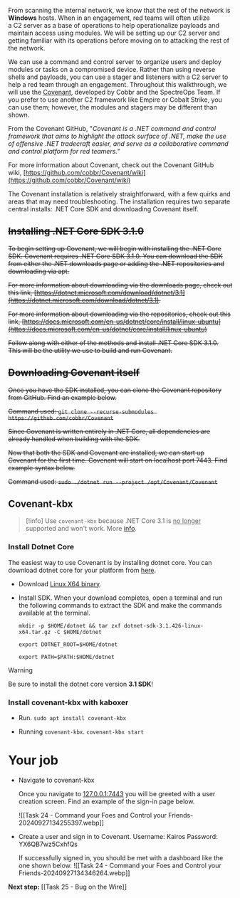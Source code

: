 From scanning the internal network, we know that the rest of the network is **Windows** hosts. When in an engagement, red teams will often utilize a C2 server as a base of operations to help operationalize payloads and maintain access using modules. We will be setting up our C2 server and getting familiar with its operations before moving on to attacking the rest of the network.

We can use a command and control server to organize users and deploy modules or tasks on a compromised device. Rather than using reverse shells and payloads, you can use a stager and listeners with a C2 server to help a red team through an engagement. Throughout this walkthrough, we will use the [Covenant](https://github.com/cobbr/Covenant), developed by Cobbr and the SpectreOps Team. If you prefer to use another C2 framework like Empire or Cobalt Strike, you can use them; however, the modules and stagers may be different than shown.

From the Covenant GitHub, "*Covenant is a .NET command and control framework that aims to highlight the attack surface of .NET, make the use of offensive .NET tradecraft easier, and serve as a collaborative command and control platform for red teamers.*"

For more information about Covenant, check out the Covenant GitHub wiki, [](https://github.com/cobbr/Covenant/wiki)[https://github.com/cobbr/Covenant/wiki](https://github.com/cobbr/Covenant/wiki)

The Covenant installation is relatively straightforward, with a few quirks and areas that may need troubleshooting. The installation requires two separate central installs: .NET Core SDK and downloading Covenant itself.  

## ~~Installing .NET Core SDK 3.1.0~~

~~To begin setting up Covenant, we will begin with installing the .NET Core SDK. Covenant requires .NET Core SDK 3.1.0. You can download the SDK from either the .NET downloads page or adding the .NET repositories and downloading via apt.~~

~~For more information about downloading via the downloads page, check out this link, [https://dotnet.microsoft.com/download/dotnet/3.1](https://dotnet.microsoft.com/download/dotnet/3.1).~~  

~~For more information about downloading via the repositories, check out this link, [https://docs.microsoft.com/en-us/dotnet/core/install/linux-ubuntu](https://docs.microsoft.com/en-us/dotnet/core/install/linux-ubuntu)~~  

~~Follow along with either of the methods and install .NET Core SDK 3.1.0. This will be the utility we use to build and run Covenant.~~  

## ~~Downloading Covenant itself~~

~~Once you have the SDK installed, you can clone the Covenant repository from GitHub. Find an example below.~~  

~~Command used: `git clone --recurse-submodules https://github.com/cobbr/Covenant`~~

~~Since Covenant is written entirely in .NET Core, all dependencies are already handled when building with the SDK.~~  

~~Now that both the SDK and Covenant are installed, we can start up Covenant for the first time. Covenant will start on localhost port 7443. Find example syntax below.~~  

~~Command used: `sudo ./dotnet run --project /opt/Covenant/Covenant`~~

## Covenant-kbx


> [!info]
> Use `covenant-kbx` because .NET Core 3.1 is <u>no longer</u> supported and won't work. More [info](https://www.kali.org/tools/covenant-kbx/).


### Install Dotnet Core

The easiest way to use Covenant is by installing dotnet core. You can download dotnet core for your platform from [here](https://dotnet.microsoft.com/download/dotnet-core/3.1).

- Download [Linux X64 binary](https://dotnet.microsoft.com/en-us/download/dotnet/thank-you/sdk-3.1.426-linux-x64-binaries).
- Install SDK.
	When your download completes, open a terminal and run the following commands to extract the SDK and make the commands available at the terminal.
	
	`mkdir -p $HOME/dotnet && tar zxf dotnet-sdk-3.1.426-linux-x64.tar.gz -C $HOME/dotnet`
	
	`export DOTNET_ROOT=$HOME/dotnet`
	
	`export PATH=$PATH:$HOME/dotnet`


> [!warning]
> Be sure to install the dotnet core version **3.1 SDK**! 


### Install covenant-kbx with kaboxer
- Run.
	`sudo apt install covenant-kbx`

- Running `covenant-kbx`.
	`covenant-kbx start`



# Your job

- Navigate to covenant-kbx

	Once you navigate to [127.0.0.1:7443](https://127.0.0.1:7443/) you will be greeted with a user creation screen. Find an example of the sign-in page below.

	![[Task 24 - Command your Foes and Control your Friends-20240927134255397.webp]]

- Create a user and sign in to Covenant.
	Username: Kairos
	Password: YX6QB7wz5CxhfQs

	If successfully signed in, you should be met with a dashboard like the one shown below.
	![[Task 24 - Command your Foes and Control your Friends-20240927134346264.webp]]



**Next step:** [[Task 25 - Bug on the Wire]]



